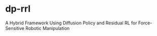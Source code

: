 # dp-rrl
A Hybrid Framework Using Diffusion Policy and Residual RL for Force-Sensitive Robotic Manipulation 
